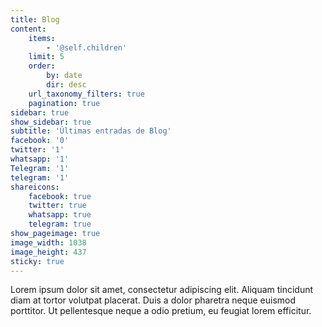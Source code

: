 ```yaml
---
title: Blog
content:
    items:
        - '@self.children'
    limit: 5
    order:
        by: date
        dir: desc
    url_taxonomy_filters: true
    pagination: true
sidebar: true
show_sidebar: true
subtitle: 'Últimas entradas de Blog'
facebook: '0'
twitter: '1'
whatsapp: '1'
Telegram: '1'
telegram: '1'
shareicons:
    facebook: true
    twitter: true
    whatsapp: true
    telegram: true
show_pageimage: true
image_width: 1038
image_height: 437
sticky: true
---
```


Lorem ipsum dolor sit amet, consectetur adipiscing elit. Aliquam tincidunt diam at tortor volutpat placerat. Duis a dolor pharetra neque euismod porttitor. Ut pellentesque neque a odio pretium, eu feugiat lorem efficitur. 